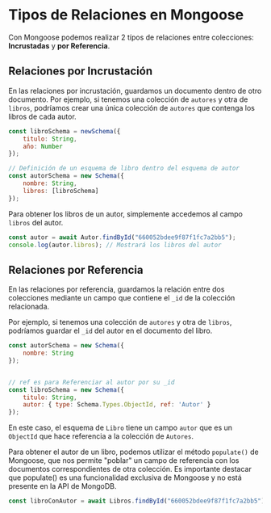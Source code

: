 # Tipos de Relaciones en Mongoose

Con Mongoose podemos realizar 2 típos de relaciones entre colecciones: **Incrustadas** y **por Referencia**.


## Relaciones por Incrustación

En las relaciones por incrustación, guardamos un documento dentro de otro documento. Por ejemplo, si tenemos una colección de `autores` y otra de `libros`, podríamos crear una única colección de `autores` que contenga los libros de cada autor.

```javascript
const libroSchema = newSchema({
    titulo: String,
    año: Number
});

// Definición de un esquema de libro dentro del esquema de autor
const autorSchema = new Schema({
    nombre: String,
    libros: [libroSchema] 
});
```

Para obtener los libros de un autor, simplemente accedemos al campo `libros` del autor.

```javascript
const autor = await Autor.findById("660052bdee9f87f1fc7a2bb5");
console.log(autor.libros); // Mostrará los libros del autor
```



## Relaciones por Referencia

En las relaciones por referencia, guardamos la relación entre dos colecciones mediante un campo que contiene el `_id` de la colección relacionada.

Por ejemplo, si tenemos una colección de `autores` y otra de `libros`, podríamos guardar el `_id` del autor en el documento del libro.

```javascript
const autorSchema = new Schema({
    nombre: String
});


// ref es para Referenciar al autor por su _id
const libroSchema = new Schema({
    titulo: String,
    autor: { type: Schema.Types.ObjectId, ref: 'Autor' } 
});
```

En este caso, el esquema de `Libro` tiene un campo `autor` que es un `ObjectId` que hace referencia a la colección de `Autores`.

Para obtener el autor de un libro, podemos utilizar el método `populate()` de Mongoose, que nos permite "poblar" un campo de referencia con los documentos correspondientes de otra colección. Es importante destacar que populate() es una funcionalidad exclusiva de Mongoose y no está presente en la API de MongoDB.

```javascript
const libroConAutor = await Libros.findById("660052bdee9f87f1fc7a2bb5").populate('Autor');
```
